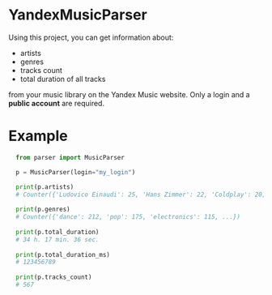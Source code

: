 # YandexMusicParser

Using this project, you can get information about:
*  artists
*  genres
*  tracks count
*  total duration of all tracks

from your music library on the Yandex Music website. Only a login and a **public account** are required.

# Example

```python
  from parser import MusicParser

  p = MusicParser(login="my_login")

  print(p.artists)
  # Counter({'Ludovico Einaudi': 25, 'Hans Zimmer': 22, 'Coldplay': 20, ...})
  
  print(p.genres)
  # Counter({'dance': 212, 'pop': 175, 'electronics': 115, ...})
  
  print(p.total_duration)
  # 34 h. 17 min. 36 sec.
  
  print(p.total_duration_ms)
  # 123456789
  
  print(p.tracks_count)
  # 567
```
